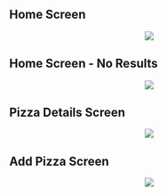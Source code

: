 ## Home Screen
<p align="center">
<img src="https://user-images.githubusercontent.com/84568841/192819913-d99e8d88-2298-4922-9962-a279cf73cd4f.png" />
</p>

## Home Screen - No Results
<p align="center">
<img src="https://user-images.githubusercontent.com/84568841/192820326-6726d760-a9dc-4ed4-ae07-e6504d6229da.png" />
</p>

## Pizza Details Screen
<p align="center">
<img src="https://user-images.githubusercontent.com/84568841/193028960-5dba3d66-bd99-4c20-be66-97a655131b68.png" />
</p>

## Add Pizza Screen
<p align="center">
<img src="https://user-images.githubusercontent.com/84568841/193028453-3284bb36-4b32-40cc-82cd-d26f29fedf45.png" />
</p>
